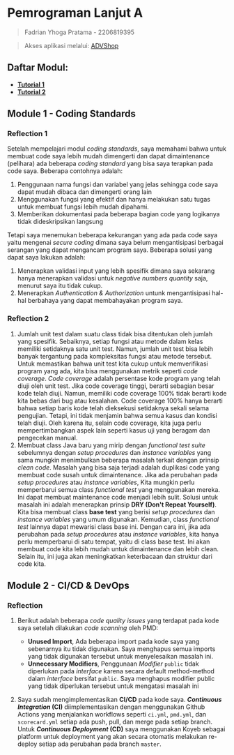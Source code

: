 # Pemrograman Lanjut A
> Fadrian Yhoga Pratama - 2206819395

> Akses aplikasi melalui: [ADVShop](https://tutorial-adpro-yhogaa.koyeb.app/)

## Daftar Modul:
- **[Tutorial 1](#module-1---coding-standards)**<br>
- **[Tutorial 2](#module-2---cicd--devops)**<br>

## Module 1 - Coding Standards
### Reflection 1
Setelah mempelajari modul _coding standards_, saya memahami bahwa untuk membuat code saya lebih mudah dimengerti dan dapat dimaintenance (pelihara) ada beberapa _coding standard_ yang bisa saya terapkan pada code saya. Beberapa contohnya adalah:
1. Penggunaan nama fungsi dan variabel yang jelas sehingga code saya dapat mudah dibaca dan dimengerti orang lain
2. Menggunakan fungsi yang efektif dan hanya melakukan satu tugas untuk membuat fungsi lebih mudah dipahami.
3. Memberikan dokumentasi pada beberapa bagian code yang logikanya tidak dideskripsikan langsung

Tetapi saya menemukan beberapa kekurangan yang ada pada code saya yaitu mengenai _secure coding_ dimana saya belum mengantisipasi berbagai serangan yang dapat mengancam program saya. Beberapa solusi yang dapat saya lakukan adalah:
1. Menerapkan validasi input yang lebih spesifik dimana saya sekarang hanya menerapkan validasi untuk _negative numbers quantity_ saja, menurut saya itu tidak cukup. 
2. Menerapkan _Authentication & Authorization_ untunk mengantisipasi hal-hal berbahaya yang dapat membahayakan program saya.


### Reflection 2
1. Jumlah unit test dalam suatu class tidak bisa ditentukan oleh jumlah yang spesifik. Sebaiknya, setiap fungsi atau metode dalam kelas memiliki setidaknya satu unit test. Namun, jumlah unit test bisa lebih banyak tergantung pada kompleksitas fungsi atau metode tersebut. Untuk memastikan bahwa unit test kita cukup untuk memverifikasi program yang ada, kita bisa menggunakan metrik seperti _code coverage_. _Code coverage_ adalah persentase kode program yang telah diuji oleh unit test. Jika code coverage tinggi, berarti sebagian besar kode telah diuji. Namun, memiliki code coverage 100% tidak berarti kode kita bebas dari bug atau kesalahan. Code coverage 100% hanya berarti bahwa setiap baris kode telah dieksekusi setidaknya sekali selama pengujian. Tetapi, ini tidak menjamin bahwa semua kasus dan kondisi telah diuji. Oleh karena itu, selain code coverage, kita juga perlu mempertimbangkan aspek lain seperti kasus uji yang beragam dan pengecekan manual.
2. Membuat class Java baru yang mirip dengan _functional test suite_ sebelumnya dengan _setup procedures_ dan _instance variables_ yang sama mungkin menimbulkan beberapa masalah terkait dengan prinsip _clean code_. Masalah yang bisa saja terjadi adalah duplikasi code yang membuat code susah untuk dimaintenance. Jika ada perubahan pada _setup procedures_ atau _instance variables_, Kita mungkin perlu memperbarui semua class _functional test_ yang menggunakan mereka. Ini dapat membuat maintenance code menjadi lebih sulit. Solusi untuk masalah ini adalah menerapkan prinsip **DRY (Don't Repeat Yourself)**. Kita bisa membuat class **base test** yang berisi _setup procedures_ dan _instance variables_ yang umum digunakan. Kemudian, class _functional test_ lainnya dapat mewarisi class base ini. Dengan cara ini, jika ada perubahan pada _setup procedures_ atau _instance variables_, kita hanya perlu memperbarui di satu tempat, yaitu di class base test. Ini akan membuat code kita lebih mudah untuk dimaintenance dan lebih clean. Selain itu, ini juga akan meningkatkan keterbacaan dan struktur dari code kita.


## Module 2 - CI/CD & DevOps
### Reflection
1. Berikut adalah beberapa _code quality issues_ yang terdapat pada kode saya setelah dilakukan _code scanning_ oleh PMD:
   - **Unused Import**, Ada beberapa import pada kode saya yang sebenarnya itu tidak digunakan. Saya menghapus semua imports yang tidak digunakan tersebut untuk menyelesaikan masalah ini.
   - **Unnecessary Modifiers**, Penggunaan _Modifier_ `public` tidak diperlukan pada _interface_ karena secara default method-method dalam _interface_ bersifat `public`. Saya menghapus modifier public yang tidak diperlukan tersebut untuk mengatasi masalah ini

2. Saya sudah mengimplementasikan **CI/CD** pada kode saya. **_Continuous Integration_ (CI)** diimplementasikan dengan menggunakan Github Actions yang menjalankan workflows seperti `ci.yml`, `pmd.yml`, dan `scorecard.yml` setiap ada push, pull, dan merge pada setiap branch. Untuk **_Continuous Deployment_ (CD)** saya menggunakan Koyeb sebagai platform untuk deployment yang akan secara otomatis melakukan re-deploy setiap ada perubahan pada branch `master`. 